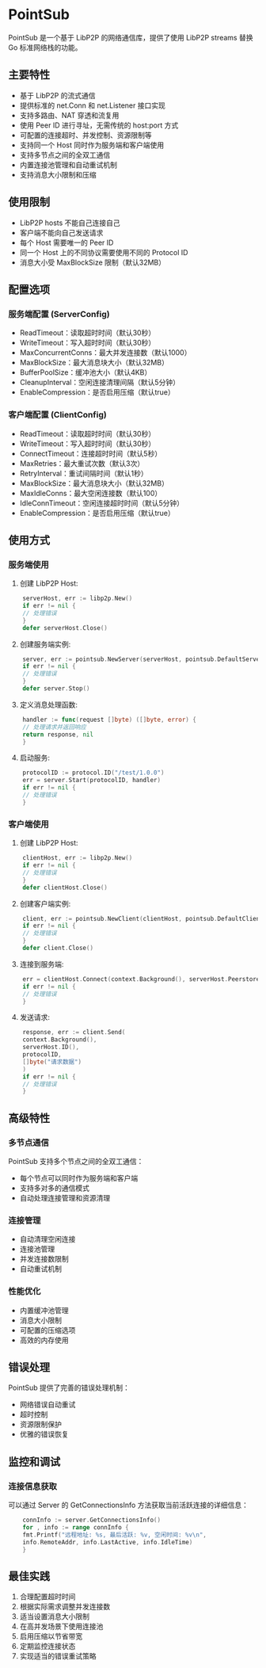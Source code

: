 # PointSub

PointSub 是一个基于 LibP2P 的网络通信库，提供了使用 LibP2P streams 替换 Go 标准网络栈的功能。

## 主要特性

- 基于 LibP2P 的流式通信
- 提供标准的 net.Conn 和 net.Listener 接口实现 
- 支持多路由、NAT 穿透和流复用
- 使用 Peer ID 进行寻址，无需传统的 host:port 方式
- 可配置的连接超时、并发控制、资源限制等
- 支持同一个 Host 同时作为服务端和客户端使用
- 支持多节点之间的全双工通信
- 内置连接池管理和自动重试机制
- 支持消息大小限制和压缩

## 使用限制

- LibP2P hosts 不能自己连接自己
- 客户端不能向自己发送请求
- 每个 Host 需要唯一的 Peer ID
- 同一个 Host 上的不同协议需要使用不同的 Protocol ID
- 消息大小受 MaxBlockSize 限制（默认32MB）

## 配置选项

### 服务端配置 (ServerConfig)
- ReadTimeout：读取超时时间（默认30秒）
- WriteTimeout：写入超时时间（默认30秒）
- MaxConcurrentConns：最大并发连接数（默认1000）
- MaxBlockSize：最大消息块大小（默认32MB）
- BufferPoolSize：缓冲池大小（默认4KB）
- CleanupInterval：空闲连接清理间隔（默认5分钟）
- EnableCompression：是否启用压缩（默认true）

### 客户端配置 (ClientConfig)
- ReadTimeout：读取超时时间（默认30秒）
- WriteTimeout：写入超时时间（默认30秒）
- ConnectTimeout：连接超时时间（默认5秒）
- MaxRetries：最大重试次数（默认3次）
- RetryInterval：重试间隔时间（默认1秒）
- MaxBlockSize：最大消息块大小（默认32MB）
- MaxIdleConns：最大空闲连接数（默认100）
- IdleConnTimeout：空闲连接超时时间（默认5分钟）
- EnableCompression：是否启用压缩（默认true）

## 使用方式

### 服务端使用

1. 创建 LibP2P Host:
```go
    serverHost, err := libp2p.New()
    if err != nil {
    // 处理错误
    }
    defer serverHost.Close()
```

2. 创建服务端实例:

```go
    server, err := pointsub.NewServer(serverHost, pointsub.DefaultServerConfig())
    if err != nil {
    // 处理错误
    }
    defer server.Stop()
```

3. 定义消息处理函数:

```go
    handler := func(request []byte) ([]byte, error) {
    // 处理请求并返回响应
    return response, nil
    }
```

4. 启动服务:

```go
    protocolID := protocol.ID("/test/1.0.0")
    err = server.Start(protocolID, handler)
    if err != nil {
    // 处理错误
    }
```

### 客户端使用

1. 创建 LibP2P Host:

```go
    clientHost, err := libp2p.New()
    if err != nil {
    // 处理错误
    }
    defer clientHost.Close()
```

2. 创建客户端实例:

```go
    client, err := pointsub.NewClient(clientHost, pointsub.DefaultClientConfig())
    if err != nil {
    // 处理错误
    }
    defer client.Close()
```

3. 连接到服务端:

```go
    err = clientHost.Connect(context.Background(), serverHost.Peerstore().PeerInfo(serverHost.ID()))
    if err != nil {
    // 处理错误
    }
```

4. 发送请求:

```go
    response, err := client.Send(
    context.Background(),
    serverHost.ID(),
    protocolID,
    []byte("请求数据")
    )
    if err != nil {
    // 处理错误
    }
```

## 高级特性

### 多节点通信

PointSub 支持多个节点之间的全双工通信：

- 每个节点可以同时作为服务端和客户端
- 支持多对多的通信模式
- 自动处理连接管理和资源清理

### 连接管理

- 自动清理空闲连接
- 连接池管理
- 并发连接数限制
- 自动重试机制

### 性能优化

- 内置缓冲池管理
- 消息大小限制
- 可配置的压缩选项
- 高效的内存使用

## 错误处理

PointSub 提供了完善的错误处理机制：

- 网络错误自动重试
- 超时控制
- 资源限制保护
- 优雅的错误恢复

## 监控和调试

### 连接信息获取

可以通过 Server 的 GetConnectionsInfo 方法获取当前活跃连接的详细信息：
```go
    connInfo := server.GetConnectionsInfo()
    for , info := range connInfo {
    fmt.Printf("远程地址: %s, 最后活跃: %v, 空闲时间: %v\n",
    info.RemoteAddr, info.LastActive, info.IdleTime)
    }
```

## 最佳实践

1. 合理配置超时时间
2. 根据实际需求调整并发连接数
3. 适当设置消息大小限制
4. 在高并发场景下使用连接池
5. 启用压缩以节省带宽
6. 定期监控连接状态
7. 实现适当的错误重试策略